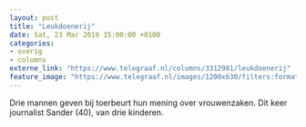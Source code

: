 ```yaml
---
layout: post
title: "Leukdoenerij"
date: Sat, 23 Mar 2019 15:00:00 +0100
categories: 
- overig 
- columns 
externe_link: "https://www.telegraaf.nl/columns/3312981/leukdoenerij"
feature_image: "https://www.telegraaf.nl/images/1200x630/filters:format(jpeg):quality(80)/cdn-kiosk-api.telegraaf.nl/28754a78-4a1f-11e9-9916-02d1dbdc35d1.jpg"
---
```


<p class="intro">Drie mannen geven bij toerbeurt hun mening over vrouwenzaken. Dit keer journalist Sander (40), van drie kinderen.</p>
